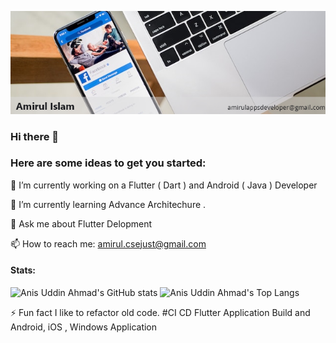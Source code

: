 ![Amirul Islam - Cover Photo](https://raw.githubusercontent.com/amirul12/amirul12/master/amirulislam.png)

### Hi there 👋

### Here are some ideas to get you started:

🔭 I’m currently working on a Flutter ( Dart ) and  Android ( Java ) Developer

🌱 I’m currently learning Advance Architechure .

💬 Ask me about Flutter Delopment

📫 How to reach me: amirul.csejust@gmail.com

#### Stats:

![Anis Uddin Ahmad's GitHub stats](https://github-readme-stats.vercel.app/api?username=amirul12&show_icons=true&count_private=true) 
![Anis Uddin Ahmad's Top Langs](https://github-readme-stats.vercel.app/api/top-langs?username=amirul12&layout=compact)

⚡ Fun fact I like to refactor old code.
#CI CD Flutter Application Build and Android, iOS , Windows Application 


